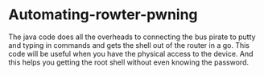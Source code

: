 # Automating-rowter-pwning
The java code does all the overheads to connecting the bus pirate to putty and typing in commands and gets the shell out of the router in a go.
This code will be useful when you have the physical access to the device. And this helps you getting the root shell without even knowing the password.
